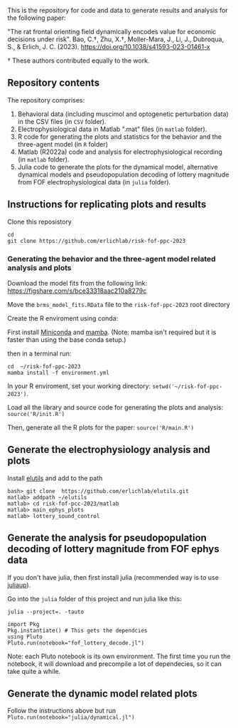 This is the repository for code and data to generate results and analysis for the following paper:

"The rat frontal orienting field dynamically encodes value for economic decisions under risk". 
Bao, C.†, Zhu, X.†, Moller-Mara, J., Li, J., Dubroqua, S., & Erlich, J. C. (2023). https://doi.org/10.1038/s41593-023-01461-x

† These authors contributed equally to the work. 



## Repository contents
The repository comprises: 

1. Behavioral data (including muscimol and optogenetic perturbation data) in the CSV files (in `CSV` folder).
2. Electrophysiological data in Matlab ".mat" files (in `matlab` folder). 
3. R code for generating the plots and statistics for the behavior and the three-agent model (in `R` folder)
4. Matlab (R2022a) code and analysis for electrophysiological recording (in `matlab` folder). 
5. Julia code to generate the plots for the dynamical model, alternative dynamical models and pseudopopulation decoding of lottery magnitude from FOF electrophysiological data (in `julia` folder).

## Instructions for replicating plots and results

Clone this reposistory
```
cd 
git clone https://github.com/erlichlab/risk-fof-ppc-2023
```

### Generating the behavior and the three-agent model related analysis and plots

Download the model fits from the following link: https://figshare.com/s/bce33318aac210a8279c

Move the `brms_model_fits.RData` file to the `risk-fof-ppc-2023` root directory

Create the R enviroment using conda:

First install [Miniconda](https://docs.conda.io/en/latest/miniconda.html) and [mamba](https://github.com/mamba-org/mamba). (Note: mamba isn't required but it is faster than using the base conda setup.)

then in a terminal run:
```
cd  ~/risk-fof-ppc-2023
mamba install -f environment.yml
```

In your R enviroment, set your working directory: `setwd('~/risk-fof-ppc-2023')`.

Load all the library and source code for generating the plots and analysis: `source('R/init.R')`

Then, generate all the R plots for the paper: `source('R/main.R')`

## Generate the electrophysiology analysis and plots

Install [elutils](https://github.com/erlichlab/elutils) and add to the path
```
bash> git clone  https://github.com/erlichlab/elutils.git
matlab> addpath ~/elutils
matlab> cd risk-fof-pcc-2023/matlab
matlab> main_ephys_plots
matlab> lottery_sound_control
```

## Generate the analysis for pseudopopulation decoding of lottery magnitude from FOF ephys data

If you don't have julia, then first install julia (recommended way is to use [juliaup](https://github.com/JuliaLang/juliaup)).

Go into the `julia` folder of this project and run julia like this:

`julia --project=. -tauto` 

```
import Pkg
Pkg.instantiate() # This gets the dependcies
using Pluto
Pluto.run(notebook="fof_lottery_decode.jl")
```

Note: each Pluto notebook is its own environment. The first time you run the notebook, it will download and precompile a lot of dependecies, so it can take quite a while.

## Generate the dynamic model related plots

Follow the instructions above but run  `Pluto.run(notebook="julia/dynamical.jl")`

